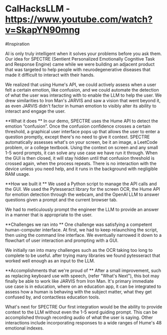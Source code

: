 # CalHacksLLM  - https://www.youtube.com/watch?v=SkapYN90mng

#Inspiration

AI is only truly intelligent when it solves your problems before you ask them. Our idea for SPECTRE (Sentient Personalized Emotionally Cognitive Task and Response Engine) came while we were building an adjacent product that was targeted to help people with neurodegenerative diseases that made it difficult to interact with their hands.

We realized that using Hume's API, we could actively assess when a user felt a certain emotion, like confusion, and we could automate the detection of what the user was interacting with to enable the LLM to help the user. We drew similarities to Iron Man's JARVIS and saw a vision that went beyond it, as even JARVIS didn't factor in human emotion to visibly alter its ability to interact and engage the user.

**What it does
**
In our demo, SPECTRE uses the Hume API to detect the emotion “confusion”. Once the confusion confidence crosses a certain threshold, a graphical user interface pops up that allows the user to enter a question promptly, except there's no need to give it context. SPECTRE automatically assesses what's on your screen, be it an image, a LeetCode problem, or a college textbook. Using the context on screen and any small 1-5 word prompts, it can solve any use case we have run it through. When the GUI is then closed, it will stay hidden until that confusion threshold is crossed again, when the process repeats. There is no interaction with the device unless you need help, and it runs in the background with negligible RAM usage.

**How we built it
**
We used a Python script to manage the API calls and the GUI. We used the Pytesseract library for the screen OCR, the Hume API for emotion detection through the webcam, and the OpenAI LLM to answer questions given a prompt and the current browser tab.

We had to meticulously prompt the engineer the LLM to provide an answer in a manner that is appropriate to the user.

**Challenges we ran into
**
One challenge was satisfying a competent human-computer interface. At first, we had to keep relaunching the script, then using the command line interface. We eventually narrowed it down to a flowchart of user interaction and prompting with a GUI.

We initially ran into many challenges such as the OCR taking too long to complete to be useful. after trying many libraries we found pytesseract that worked well enough as an input to the LLM.

**Accomplishments that we're proud of
**
After a small improvement, such as replacing keyboard use with speech, (refer "What's Next"), this bot may finally be able to work like JARVIS from Iron Man. It's primary immediate use case is in education, where on an education app, it can be integrated to assess how a human is behaving with the subject matter, what they get confused by, and contactless education tools.

What's next for SPECTRE
Our first integration would be the ability to provide context to the LLM without even the 1-5 word guiding prompt. This can be accomplished through recording audio of what the user is saying. Other interactions include incorporating responses to a wide ranges of Hume's 48 emotional indexes.
